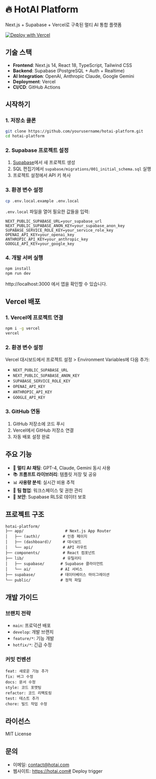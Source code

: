 # 🔥 HotAI Platform

Next.js + Supabase + Vercel로 구축된 멀티 AI 통합 플랫폼

[![Deploy with Vercel](https://vercel.com/button)](https://vercel.com/new/clone?repository-url=https://github.com/yourusername/hotai-platform)

## 기술 스택

- **Frontend**: Next.js 14, React 18, TypeScript, Tailwind CSS
- **Backend**: Supabase (PostgreSQL + Auth + Realtime)
- **AI Integration**: OpenAI, Anthropic Claude, Google Gemini
- **Deployment**: Vercel
- **CI/CD**: GitHub Actions

## 시작하기

### 1. 저장소 클론

```bash
git clone https://github.com/yourusername/hotai-platform.git
cd hotai-platform
```

### 2. Supabase 프로젝트 설정

1. [Supabase](https://supabase.com)에서 새 프로젝트 생성
2. SQL 편집기에서 `supabase/migrations/001_initial_schema.sql` 실행
3. 프로젝트 설정에서 API 키 복사

### 3. 환경 변수 설정

```bash
cp .env.local.example .env.local
```

`.env.local` 파일을 열어 필요한 값들을 입력:

```env
NEXT_PUBLIC_SUPABASE_URL=your_supabase_url
NEXT_PUBLIC_SUPABASE_ANON_KEY=your_supabase_anon_key
SUPABASE_SERVICE_ROLE_KEY=your_service_role_key
OPENAI_API_KEY=your_openai_key
ANTHROPIC_API_KEY=your_anthropic_key
GOOGLE_API_KEY=your_google_key
```

### 4. 개발 서버 실행

```bash
npm install
npm run dev
```

http://localhost:3000 에서 앱을 확인할 수 있습니다.

## Vercel 배포

### 1. Vercel에 프로젝트 연결

```bash
npm i -g vercel
vercel
```

### 2. 환경 변수 설정

Vercel 대시보드에서 프로젝트 설정 > Environment Variables에 다음 추가:

- `NEXT_PUBLIC_SUPABASE_URL`
- `NEXT_PUBLIC_SUPABASE_ANON_KEY`
- `SUPABASE_SERVICE_ROLE_KEY`
- `OPENAI_API_KEY`
- `ANTHROPIC_API_KEY`
- `GOOGLE_API_KEY`

### 3. GitHub 연동

1. GitHub 저장소에 코드 푸시
2. Vercel에서 GitHub 저장소 연결
3. 자동 배포 설정 완료

## 주요 기능

- 🤖 **멀티 AI 채팅**: GPT-4, Claude, Gemini 동시 사용
- 📚 **프롬프트 라이브러리**: 템플릿 저장 및 공유
- 📊 **사용량 분석**: 실시간 비용 추적
- 👥 **팀 협업**: 워크스페이스 및 권한 관리
- 🔐 **보안**: Supabase RLS로 데이터 보호

## 프로젝트 구조

```
hotai-platform/
├── app/                  # Next.js App Router
│   ├── (auth)/          # 인증 페이지
│   ├── (dashboard)/     # 대시보드
│   └── api/             # API 라우트
├── components/          # React 컴포넌트
├── lib/                 # 유틸리티
│   ├── supabase/       # Supabase 클라이언트
│   └── ai/             # AI 서비스
├── supabase/           # 데이터베이스 마이그레이션
└── public/             # 정적 파일
```

## 개발 가이드

### 브랜치 전략

- `main`: 프로덕션 배포
- `develop`: 개발 브랜치
- `feature/*`: 기능 개발
- `hotfix/*`: 긴급 수정

### 커밋 컨벤션

```
feat: 새로운 기능 추가
fix: 버그 수정
docs: 문서 수정
style: 코드 포맷팅
refactor: 코드 리팩토링
test: 테스트 추가
chore: 빌드 작업 수정
```

## 라이선스

MIT License

## 문의

- 이메일: contact@hotai.com
- 웹사이트: https://hotai.com# Deploy trigger
